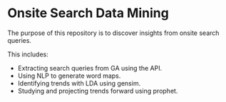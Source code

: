 # Onsite Search Data Mining

The purpose of this repository is to discover insights from onsite search queries.

This includes:
- Extracting search queries from GA using the API.
- Using NLP to generate word maps.
- Identifying trends with LDA using gensim.
- Studying and projecting trends forward using prophet.


